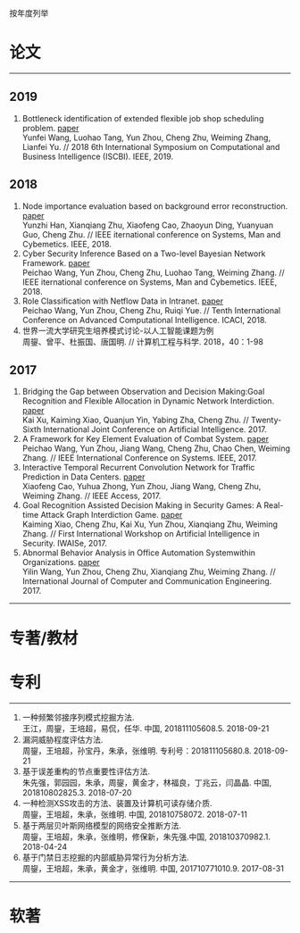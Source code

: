 
按年度列举

# 论文
------
 ## 2019

 1. Bottleneck identification of extended flexible job shop scheduling problem. [paper](https://ieeexplore.ieee.org/document/8638341)
 <br/>Yunfei Wang, Luohao Tang, Yun Zhou, Cheng Zhu, Weiming Zhang, Lianfei Yu. // 2018 6th International Symposium on Computational and Business Intelligence (ISCBI). IEEE, 2019.
 
 
 ## 2018
 
 1. Node importance evaluation based on background error reconstruction. [paper](https://www.researchgate.net/publication/330478732_Node_Importance_Evaluation_Based_on_Background_Error_Reconstruction)
 <br/>Yunzhi Han, Xianqiang Zhu, Xiaofeng Cao, Zhaoyun Ding, Yuanyuan Guo, Cheng Zhu. // IEEE iternational conference on Systems, Man and Cybemetics. IEEE, 2018.
 2. Cyber Security Inference Based on a Two-level Bayesian Network Framework. [paper](https://www.researchgate.net/publication/330478417_Cyber_Security_Inference_Based_on_a_Two-Level_Bayesian_Network_Framework)
 <br/>Peichao Wang, Yun Zhou, Cheng Zhu, Luohao Tang, Weiming Zhang. // IEEE iternational conference on Systems, Man and Cybemetics. IEEE, 2018.
 3. Role Classification with Netflow Data in Intranet. [paper](https://www.researchgate.net/publication/325705729_Role_classification_with_netflow_data_in_intranet)
 <br/>Peichao Wang, Yun Zhou, Cheng Zhu, Ruiqi Yue. // Tenth International Conference on Advanced Computational Intelligence. ICACI, 2018.
 4. 世界一流大学研究生培养模式讨论-以人工智能课题为例
 <br/>周鋆、曾平、杜振国、唐国明. // 计算机工程与科学. 2018，40：1-98
 
 ## 2017
 
 1. Bridging the Gap between Observation and Decision Making:Goal Recognition and Flexible Allocation in Dynamic Network Interdiction. [paper](318829398_Bridging_the_Gap_between_Observation_and_Decision_Making_Goal_Recognition_and_Flexible_Resource_Allocation_in_Dynamic_Network_Interdiction)
 <br/>Kai Xu, Kaiming Xiao, Quanjun Yin, Yabing Zha, Cheng Zhu. // Twenty-Sixth International Joint Conference on Artificial Intelligence. 2017.
 2. A Framework for Key Element Evaluation of Combat System. [paper](https://ieeexplore.ieee.org/document/8123103)
 <br/>Peichao Wang, Yun Zhou, Jiang Wang, Cheng Zhu, Chao Chen, Weiming Zhang. // IEEE International Conference on Systems. IEEE, 2017.
 3. Interactive Temporal Recurrent Convolution Network for Traffic Prediction in Data Centers. [paper](https://ieeexplore.ieee.org/document/8240913)
<br/>Xiaofeng Cao, Yuhua Zhong, Yun Zhou, Jiang Wang, Cheng Zhu, Weiming Zhang. // IEEE Access, 2017.
 4. Goal Recognition Assisted Decision Making in Security Games: A Real-time Attack Graph Interdiction Game. [paper](https://www.researchgate.net/publication/320408078_Goal_Recognition_Assisted_Decision_Making_in_Security_Games_A_Real-time_Attack_Graph_Interdiction_Game)
<br/> Kaiming Xiao, Cheng Zhu, Kai Xu, Yun Zhou, Xianqiang Zhu, Weiming Zhang. // First International Workshop on Artificial Intelligence in Security. IWAISe, 2017.
 5. Abnormal Behavior Analysis in Office Automation Systemwithin Organizations. [paper](https://www.researchgate.net/publication/325716104_Abnormal_Behavior_Analysis_in_Office_Automation_System_within_Organizations)
<br/> Yilin Wang, Yun Zhou, Cheng Zhu, Xianqiang Zhu, Weiming Zhang. // International Journal of Computer and Communication Engineering. 2017.
 
 ------
# 专著/教材

# 专利
------
1. 一种频繁邻接序列模式挖掘方法. <br/> 王江，周鋆，王培超，易侃，任华. 中国, 201811105608.5. 2018-09-21
2. 漏洞威胁程度评估方法. <br/> 周鋆，王培超，孙宝丹，朱承，张维明. 专利号：201811105680.8. 2018-09-21
3. 基于误差重构的节点重要性评估方法. <br/> 朱先强，郭园园，朱承，周鋆，黄金才，林福良，丁兆云，闫晶晶. 中国, 201810802825.3. 2018-07-20
4. 一种检测XSS攻击的方法、装置及计算机可读存储介质. <br/> 周鋆，王培超，朱承，张维明. 中国, 201810758072. 2018-07-11
5. 基于两层贝叶斯网络模型的网络安全推断方法. <br/> 周鋆，王培超，朱承，张维明，修保新，朱先强.中国, 201810370982.1. 2018-04-24 
6. 基于门禁日志挖掘的内部威胁异常行为分析方法. <br/> 周鋆，王培超，朱承，黄金才，张维明. 中国, 201710771010.9. 2017-08-31
------
# 软著
